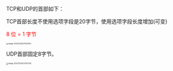 TCP和UDP的首部如下：

TCP⾸部⻓度不使⽤选项字段是20字节，使⽤选项字段⻓度增加(可变)

<font color='red'>8 位 = 1 字节</font>

<img src="https://pic-1310558294.cos.ap-shanghai.myqcloud.com/img/202204240027703.png" alt="image-20220328231152943" style="zoom:33%;" />

UDP⾸部固定8字节。

<img src="https://pic-1310558294.cos.ap-shanghai.myqcloud.com/img/202204240027685.png" alt="image-20220328231247292" style="zoom:33%;" />